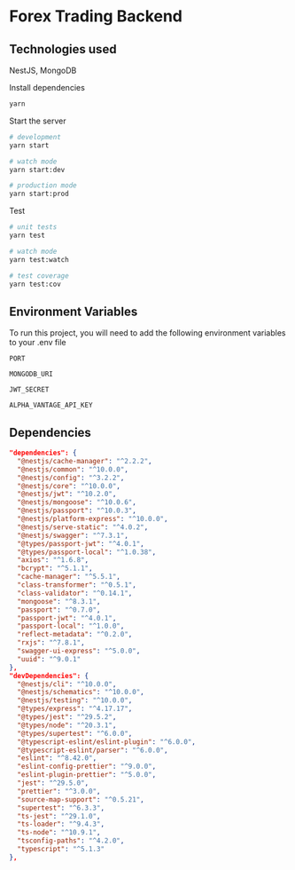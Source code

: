 # Forex Trading Backend

## Technologies used

NestJS, MongoDB



Install dependencies

```bash
yarn
```

Start the server

```bash
# development
yarn start

# watch mode
yarn start:dev

# production mode
yarn start:prod
```

Test

```bash
# unit tests
yarn test

# watch mode
yarn test:watch

# test coverage
yarn test:cov
```

## Environment Variables

To run this project, you will need to add the following environment variables to your .env file

`PORT`

`MONGODB_URI`

`JWT_SECRET`

`ALPHA_VANTAGE_API_KEY`

## Dependencies

```json
"dependencies": {
  "@nestjs/cache-manager": "^2.2.2",
  "@nestjs/common": "^10.0.0",
  "@nestjs/config": "^3.2.2",
  "@nestjs/core": "^10.0.0",
  "@nestjs/jwt": "^10.2.0",
  "@nestjs/mongoose": "^10.0.6",
  "@nestjs/passport": "^10.0.3",
  "@nestjs/platform-express": "^10.0.0",
  "@nestjs/serve-static": "^4.0.2",
  "@nestjs/swagger": "^7.3.1",
  "@types/passport-jwt": "^4.0.1",
  "@types/passport-local": "^1.0.38",
  "axios": "^1.6.8",
  "bcrypt": "^5.1.1",
  "cache-manager": "^5.5.1",
  "class-transformer": "^0.5.1",
  "class-validator": "^0.14.1",
  "mongoose": "^8.3.1",
  "passport": "^0.7.0",
  "passport-jwt": "^4.0.1",
  "passport-local": "^1.0.0",
  "reflect-metadata": "^0.2.0",
  "rxjs": "^7.8.1",
  "swagger-ui-express": "^5.0.0",
  "uuid": "^9.0.1"
},
"devDependencies": {
  "@nestjs/cli": "^10.0.0",
  "@nestjs/schematics": "^10.0.0",
  "@nestjs/testing": "^10.0.0",
  "@types/express": "^4.17.17",
  "@types/jest": "^29.5.2",
  "@types/node": "^20.3.1",
  "@types/supertest": "^6.0.0",
  "@typescript-eslint/eslint-plugin": "^6.0.0",
  "@typescript-eslint/parser": "^6.0.0",
  "eslint": "^8.42.0",
  "eslint-config-prettier": "^9.0.0",
  "eslint-plugin-prettier": "^5.0.0",
  "jest": "^29.5.0",
  "prettier": "^3.0.0",
  "source-map-support": "^0.5.21",
  "supertest": "^6.3.3",
  "ts-jest": "^29.1.0",
  "ts-loader": "^9.4.3",
  "ts-node": "^10.9.1",
  "tsconfig-paths": "^4.2.0",
  "typescript": "^5.1.3"
},
```



